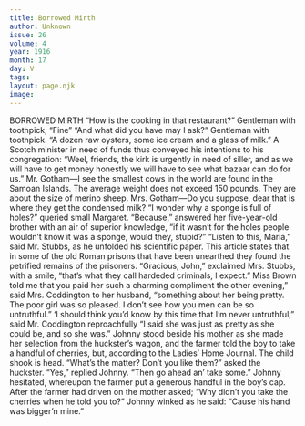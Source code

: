 ```yaml
---
title: Borrowed Mirth
author: Unknown
issue: 26
volume: 4
year: 1916
month: 17
day: V
tags:
layout: page.njk
image:
---
```

BORROWED MIRTH      “How is the cooking in that restaurant?”   Gentleman with toothpick, “Fine”   “And what did you have may I ask?”   Gentleman with toothpick. “A dozen raw oysters, some ice cream and a glass of milk.”      A Scotch minister in need of funds thus conveyed his intentions to his congregation:   “Weel, friends, the kirk is urgently in need of siller, and as we will have to get money honestly we will have to see what bazaar can do for us.”      Mr. Gotham—I see the smallest cows in the world are found in the Samoan Islands. The average weight does not exceed 150 pounds. They are about the size of merino sheep.   Mrs. Gotham—Do you suppose, dear that is where they get the condensed milk?      “I wonder why a sponge is full of holes?” queried small Margaret.    “Because,” answered her five-year-old brother with an air of superior knowledge, “if it wasn’t for the holes people wouldn’t know it was a sponge, would they, stupid?”      “Listen to this, Maria,” said Mr. Stubbs, as he unfolded his scientific paper. This article states that in some of the old Roman prisons that have been unearthed they found the petrified remains of the prisoners.    “Gracious, John,” exclaimed Mrs. Stubbs, with a smile, “that’s what they call hardeded criminals, I expect.”      Miss Brown told me that you paid her such a charming compliment the other evening,” said Mrs. Coddington to her husband, “something about her being pretty. The poor girl was so pleased. I don’t see how you men can be so untruthful.”   ‘I should think you’d know by this time that I’m never untruthful,” said Mr. Coddington reproachfully “I said she was just as pretty as she could be, and so she was.”      Johnny stood beside his mother as she made her selection from the huckster’s wagon, and the farmer told the boy to take a handful of cherries, but, according to the Ladies’ Home Journal. The child shook is head.   “What’s the matter? Don’t you like them?” asked the huckster.   “Yes,” replied Johnny.   “Then go ahead an’ take some.”   Johnny hesitated, whereupon the farmer put a generous handful in the boy’s cap. After the farmer had driven on the mother asked; “Why didn’t you take the cherries when he told you to?”    Johnny winked as he said: “Cause his hand was bigger’n mine.”   





